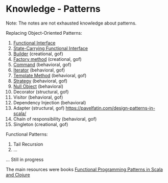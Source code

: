 Knowledge - Patterns
====================

Note: The notes are not exhausted knowledge about patterns.

Replacing Object-Oriented Patterns:
1) [Functional Interface](https://github.com/OndrejKucera/knowledge_patterns/blob/master/Functional_Interface.md)
2) [State-Carrying Functional Interface](https://github.com/OndrejKucera/knowledge_patterns/blob/master/State-Carrying_Functional_Interface.md)
3) [Builder](https://github.com/OndrejKucera/knowledge_patterns/blob/master/Builder.md) (creational, gof)
4) [Factory method](https://github.com/OndrejKucera/knowledge_patterns/blob/master/Factory_Method.md) (creational, gof)
5) [Command](https://github.com/OndrejKucera/knowledge_patterns/blob/master/Command.md) (behavioral, gof)
6) [Iterator](https://github.com/OndrejKucera/knowledge_patterns/blob/master/Iterator.md) (behavioral, gof)
7) [Template Method](https://github.com/OndrejKucera/knowledge_patterns/blob/master/Template_Method.md) (behavioral, gof)
8) [Strategy](https://github.com/OndrejKucera/knowledge_patterns/blob/master/Strategy.md) (behavioral, gof)
9) [Null Object](https://github.com/OndrejKucera/knowledge_patterns/blob/master/Null_Object.md) (behavioral)
10) Decorator (structural, gof)
11) Visitor (behavioral, gof)
12) Dependency Injection (behavioral)
13) Adapter (structural, gof) https://pavelfatin.com/design-patterns-in-scala/
14) Chain of responsibility (behavioral, gof)
15) Singleton (creational, gof)

Functional Patterns:
1) Tail Recursion
2) ...

... Still in progress

The main resources were books [Functional Programming Patterns in Scala and Clojure](https://www.goodreads.com/book/show/17610214-functional-programming-patterns-in-scala-and-clojure)
